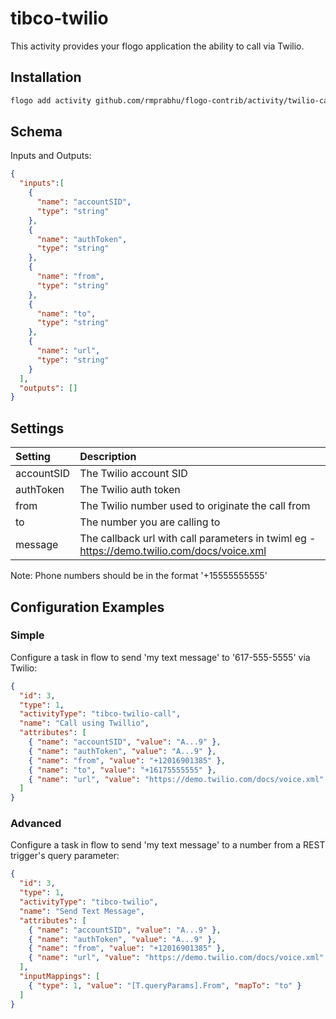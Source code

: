 # tibco-twilio
This activity provides your flogo application the ability to call via Twilio.


## Installation

```bash
flogo add activity github.com/rmprabhu/flogo-contrib/activity/twilio-call
```

## Schema
Inputs and Outputs:

```json
{
  "inputs":[
    {
      "name": "accountSID",
      "type": "string"
    },
    {
      "name": "authToken",
      "type": "string"
    },
    {
      "name": "from",
      "type": "string"
    },
    {
      "name": "to",
      "type": "string"
    },
    {
      "name": "url",
      "type": "string"
    }  
  ],
  "outputs": []
}
```
## Settings
| Setting     | Description    |
|:------------|:---------------|
| accountSID | The Twilio account SID |         
| authToken  | The Twilio auth token  |
| from       | The Twilio number used to originate the call from |
| to         | The number you are calling to |
| message    | The callback url with call parameters in twiml eg - https://demo.twilio.com/docs/voice.xml |
Note:
Phone numbers should be in the format '+15555555555'

## Configuration Examples
### Simple
Configure a task in flow to send 'my text message' to '617-555-5555' via Twilio:

```json
{
  "id": 3,
  "type": 1,
  "activityType": "tibco-twilio-call",
  "name": "Call using Twillio",
  "attributes": [
    { "name": "accountSID", "value": "A...9" },
    { "name": "authToken", "value": "A...9" },
    { "name": "from", "value": "+12016901385" },
    { "name": "to", "value": "+16175555555" },
    { "name": "url", "value": "https://demo.twilio.com/docs/voice.xml" }
  ]
}
```

### Advanced
Configure a task in flow to send 'my text message' to a number from a REST trigger's query parameter:

```json
{
  "id": 3,
  "type": 1,
  "activityType": "tibco-twilio",
  "name": "Send Text Message",
  "attributes": [
    { "name": "accountSID", "value": "A...9" },
    { "name": "authToken", "value": "A...9" },
    { "name": "from", "value": "+12016901385" },
    { "name": "url", "value": "https://demo.twilio.com/docs/voice.xml" }
  ],
  "inputMappings": [
    { "type": 1, "value": "[T.queryParams].From", "mapTo": "to" }
  ]
}
```
